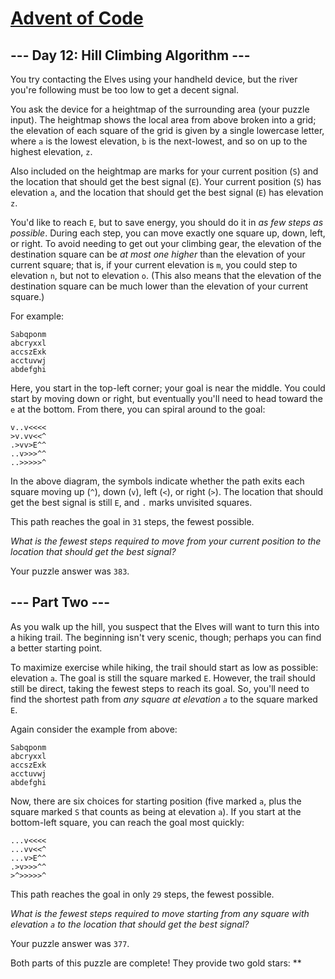 # [Advent of Code](https://adventofcode.com/)

## --- Day 12: Hill Climbing Algorithm ---

You try contacting the Elves using your <span
title="When you look up the specs for your handheld device, every field just says &quot;plot&quot;.">handheld
device</span>, but the river you're following must be too low to get a
decent signal.

You ask the device for a heightmap of the surrounding area (your puzzle
input). The heightmap shows the local area from above broken into a
grid; the elevation of each square of the grid is given by a single
lowercase letter, where `a` is the lowest elevation, `b` is the
next-lowest, and so on up to the highest elevation, `z`.

Also included on the heightmap are marks for your current position (`S`)
and the location that should get the best signal (`E`). Your current
position (`S`) has elevation `a`, and the location that should get the
best signal (`E`) has elevation `z`.

You'd like to reach `E`, but to save energy, you should do it in _as few
steps as possible_. During each step, you can move exactly one square
up, down, left, or right. To avoid needing to get out your climbing
gear, the elevation of the destination square can be _at most one
higher_ than the elevation of your current square; that is, if your
current elevation is `m`, you could step to elevation `n`, but not to
elevation `o`. (This also means that the elevation of the destination
square can be much lower than the elevation of your current square.)

For example:

    Sabqponm
    abcryxxl
    accszExk
    acctuvwj
    abdefghi

Here, you start in the top-left corner; your goal is near the middle.
You could start by moving down or right, but eventually you'll need to
head toward the `e` at the bottom. From there, you can spiral around to
the goal:

    v..v<<<<
    >v.vv<<^
    .>vv>E^^
    ..v>>>^^
    ..>>>>>^

In the above diagram, the symbols indicate whether the path exits each
square moving up (`^`), down (`v`), left (`<`), or right (`>`). The
location that should get the best signal is still `E`, and `.` marks
unvisited squares.

This path reaches the goal in `31` steps, the fewest possible.

_What is the fewest steps required to move from your current position to
the location that should get the best signal?_

Your puzzle answer was `383`.

## --- Part Two ---

As you walk up the hill, you suspect that the Elves will want to turn
this into a hiking trail. The beginning isn't very scenic, though;
perhaps you can find a better starting point.

To maximize exercise while hiking, the trail should start as low as
possible: elevation `a`. The goal is still the square marked `E`.
However, the trail should still be direct, taking the fewest steps to
reach its goal. So, you'll need to find the shortest path from _any
square at elevation `a`_ to the square marked `E`.

Again consider the example from above:

    Sabqponm
    abcryxxl
    accszExk
    acctuvwj
    abdefghi

Now, there are six choices for starting position (five marked `a`, plus
the square marked `S` that counts as being at elevation `a`). If you
start at the bottom-left square, you can reach the goal most quickly:

    ...v<<<<
    ...vv<<^
    ...v>E^^
    .>v>>>^^
    >^>>>>>^

This path reaches the goal in only `29` steps, the fewest possible.

_What is the fewest steps required to move starting from any square with
elevation `a` to the location that should get the best signal?_

Your puzzle answer was `377`.

Both parts of this puzzle are complete! They provide two gold stars:
\*\*
